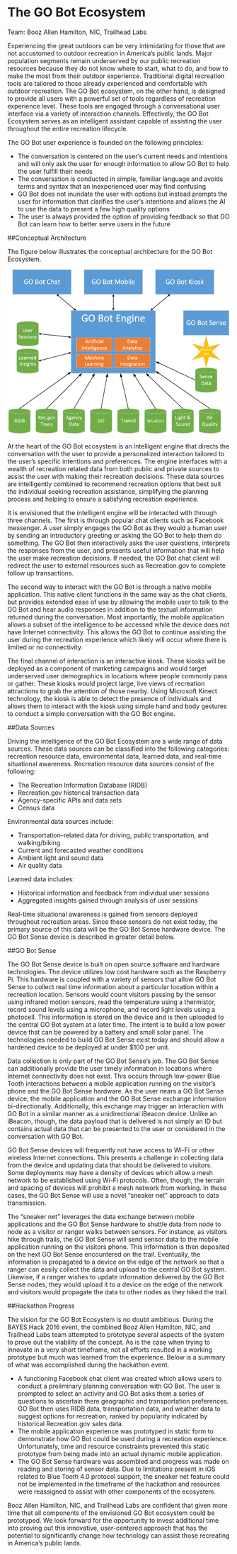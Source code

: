 # The GO Bot Ecosystem

Team:  Booz Allen Hamilton, NIC, Trailhead Labs

Experiencing the great outdoors can be very intimidating for those that are not accustomed to outdoor recreation in America’s public lands.  Major population segments remain underserved by our public recreation resources because they do not know where to start, what to do, and how to make the most from their outdoor experience.  Traditional digital recreation tools are tailored to those already experienced and comfortable with outdoor recreation.  The GO Bot ecosystem, on the other hand, is designed to provide all users with a powerful set of tools regardless of recreation experience level.  These tools are engaged through a conversational user interface via a variety of interaction channels.  Effectively, the GO Bot Ecosystem serves as an intelligent assistant capable of assisting the user throughout the entire recreation lifecycle.

The GO Bot user experience is founded on the following principles:

* The conversation is centered on the user’s current needs and intentions and will only ask the user for enough information to allow GO Bot to help the user fulfill their needs
* The conversation is conducted in simple, familiar language and avoids terms and syntax that an inexperienced user may find confusing
* GO Bot does not inundate the user with options but instead prompts the user for information that clarifies the user’s intentions and allows the AI to use the data to present a few high quality options
* The user is always provided the option of providing feedback so that GO Bot can learn how to better serve users in the future

##Conceptual Architecture

The figure below illustrates the conceptual architecture for the GO Bot Ecosystem.

![Architecture](gobot_architecture.png)

At the heart of the GO Bot ecosystem is an intelligent engine that directs the conversation with the user to provide a personalized interaction tailored to the user’s specific intentions and preferences.  The engine interfaces with a wealth of recreation related data from both public and private sources to assist the user with making their recreation decisions.  These data sources are intelligently combined to recommend recreation options that best suit the individual seeking recreation assistance, simplifying the planning process and helping to ensure a satisfying recreation experience.

It is envisioned that the intelligent engine will be interacted with through three channels.  The first is through popular chat clients such as Facebook messenger.  A user simply engages the GO Bot as they would a human user by sending an introductory greeting or asking the GO Bot to help them do something.  The GO Bot then interactively asks the user questions, interprets the responses from the user, and presents useful information that will help the user make recreation decisions.  If needed, the GO Bot chat client will redirect the user to external resources such as Recreation.gov to complete follow up transactions.

The second way to interact with the GO Bot is through a native mobile application.  This native client functions in the same way as the chat clients, but provides extended ease of use by allowing the mobile user to talk to the GO Bot and hear audio responses in addition to the textual information returned during the conversation.  Most importantly, the mobile application allows a subset of the intelligence to be accessed while the device does not have Internet connectivity.  This allows the GO Bot to continue assisting the user during the recreation experience which likely will occur where there is limited or no connectivity.

The final channel of interaction is an interactive kiosk.  These kiosks will be deployed as a component of marketing campaigns and would target underserved user demographics in locations where people commonly pass or gather.  These kiosks would project large, live views of recreation attractions to grab the attention of those nearby.  Using Microsoft Kinect technology, the kiosk is able to detect the presence of individuals and allows them to interact with the kiosk using simple hand and body gestures to conduct a simple conversation with the GO Bot engine.

##Data Sources

Driving the intelligence of the GO Bot Ecosystem are a wide range of data sources.  These data sources can be classified into the following categories:  recreation resource data, environmental data, learned data, and real-time situational awareness.
Recreation resource data sources consist of the following:
* The Recreation Information Database (RIDB)
* Recreation.gov historical transaction data
* Agency-specific APIs and data sets
* Census data

Environmental data sources include:

* Transportation-related data for driving, public transportation, and walking/biking
* Current and forecasted weather conditions
* Ambient light and sound data
* Air quality data

Learned data includes:

* Historical information and feedback from individual user sessions
* Aggregated insights gained through analysis of user sessions

Real-time situational awareness is gained from sensors deployed throughout recreation areas.  Since these sensors do not exist today, the primary source of this data will be the GO Bot Sense hardware device.  The GO Bot Sense device is described in greater detail below.

##GO Bot Sense

The GO Bot Sense device is built on open source software and hardware technologies.  The device utilizes low cost hardware such as the Raspberry Pi.  This hardware is coupled with a variety of sensors that allow GO Bot Sense to collect real time information about a particular location within a recreation location.  Sensors would count visitors passing by the sensor using infrared motion sensors, read the temperature using a thermistor, record sound levels using a microphone, and record light levels using a photocell.  This information is stored on the device and is then uploaded to the central GO Bot system at a later time.  The intent is to build a low power device that can be powered by a battery and small solar panel.  The technologies needed to build GO Bot Sense exist today and should allow a hardened device to be deployed at under $100 per unit.

Data collection is only part of the GO Bot Sense’s job.  The GO Bot Sense can additionally provide the user timely information in locations where Internet connectivity does not exist.  This occurs through low-power Blue Tooth interactions between a mobile application running on the visitor’s phone and the GO Bot Sense hardware.  As the user nears a GO Bot Sense device, the mobile application and the GO Bot Sense exchange information bi-directionally.  Additionally, this exchange may trigger an interaction with GO Bot in a similar manner as a unidirectional iBeacon device.  Unlike an iBeacon, though, the data payload that is delivered is not simply an ID but contains actual data that can be presented to the user or considered in the conversation with GO Bot.

GO Bot Sense devices will frequently not have access to Wi-Fi or other wireless Internet connections.  This presents a challenge in collecting data from the device and updating data that should be delivered to visitors.  Some deployments may have a density of devices which allow a mesh network to be established using Wi-Fi protocols.  Often, though, the terrain and spacing of devices will prohibit a mesh network from working.  In these cases, the GO Bot Sense will use a novel “sneaker net” approach to data transmission.

The “sneaker net” leverages the data exchange between mobile applications and the GO Bot Sense hardware to shuttle data from node to node as a visitor or ranger walks between sensors.  For instance, as visitors hike through trails, the GO Bot Sense will send sensor data to the mobile application running on the visitors phone.  This information is then deposited on the next GO Bot Sense encountered on the trail.  Eventually, the information is propagated to a device on the edge of the network so that a ranger can easily collect the data and upload to the central GO Bot system.  Likewise, if a ranger wishes to update information delivered by the GO Bot Sense nodes, they would upload it to a device on the edge of the network and visitors would propagate the data to other nodes as they hiked the trail.

##Hackathon Progress

The vision for the GO Bot Ecosystem is no doubt ambitious.  During the BAYES Hack 2016 event, the combined Booz Allen Hamilton, NIC, and Trailhead Labs team attempted to prototype several aspects of the system to prove out the viability of the concept.  As is the case when trying to innovate in a very short timeframe, not all efforts resulted in a working prototype but much was learned from the experience.  Below is a summary of what was accomplished during the hackathon event.

* A functioning Facebook chat client was created which allows users to conduct a preliminary planning conversation with GO Bot.  The user is prompted to select an activity and GO Bot asks them a series of questions to ascertain there geographic and transportation preferences.  GO Bot then uses RIDB data, transportation data, and weather data to suggest options for recreation, ranked by popularity indicated by historical Recreation.gov sales data.
* The mobile application experience was prototyped in static form to demonstrate how GO Bot could be used during a recreation experience.  Unfortunately, time and resource constraints prevented this static prototype from being made into an actual dynamic mobile application.
* The GO Bot Sense hardware was assembled and progress was made on reading and storing of sensor data.  Due to limitations present in iOS related to Blue Tooth 4.0 protocol support, the sneaker net feature could not be implemented in the timeframe of the hackathon and resources were reassigned to assist with other components of the ecosystem.

Booz Allen Hamilton, NIC, and Trailhead Labs are confident that given more time that all components of the envisioned GO Bot ecosystem could be prototyped.  We look forward for the opportunity to invest additional time into proving out this innovative, user-centered approach that has the potential to significantly change how technology can assist those recreating in America’s public lands.
